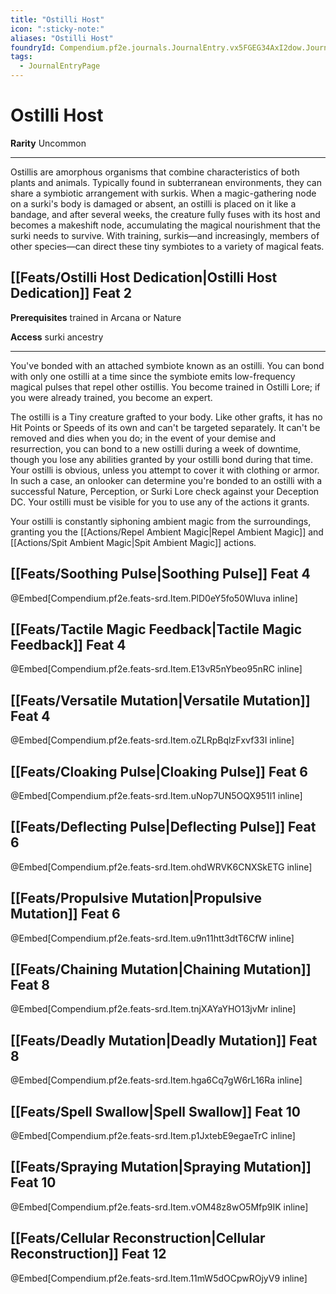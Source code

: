 ```yaml
---
title: "Ostilli Host"
icon: ":sticky-note:"
aliases: "Ostilli Host"
foundryId: Compendium.pf2e.journals.JournalEntry.vx5FGEG34AxI2dow.JournalEntryPage.CLx4mTCUxUlPT7Zh
tags:
  - JournalEntryPage
---
```


# Ostilli Host
**Rarity** Uncommon

* * *

Ostillis are amorphous organisms that combine characteristics of both plants and animals. Typically found in subterranean environments, they can share a symbiotic arrangement with surkis. When a magic-gathering node on a surki's body is damaged or absent, an ostilli is placed on it like a bandage, and after several weeks, the creature fully fuses with its host and becomes a makeshift node, accumulating the magical nourishment that the surki needs to survive. With training, surkis—and increasingly, members of other species—can direct these tiny symbiotes to a variety of magical feats.

## [[Feats/Ostilli Host Dedication|Ostilli Host Dedication]] Feat 2

**Prerequisites** trained in Arcana or Nature

**Access** surki ancestry

* * *

You've bonded with an attached symbiote known as an ostilli. You can bond with only one ostilli at a time since the symbiote emits low-frequency magical pulses that repel other ostillis. You become trained in Ostilli Lore; if you were already trained, you become an expert.

The ostilli is a Tiny creature grafted to your body. Like other grafts, it has no Hit Points or Speeds of its own and can't be targeted separately. It can't be removed and dies when you do; in the event of your demise and resurrection, you can bond to a new ostilli during a week of downtime, though you lose any abilities granted by your ostilli bond during that time. Your ostilli is obvious, unless you attempt to cover it with clothing or armor. In such a case, an onlooker can determine you're bonded to an ostilli with a successful Nature, Perception, or Surki Lore check against your Deception DC. Your ostilli must be visible for you to use any of the actions it grants.

Your ostilli is constantly siphoning ambient magic from the surroundings, granting you the [[Actions/Repel Ambient Magic|Repel Ambient Magic]] and [[Actions/Spit Ambient Magic|Spit Ambient Magic]] actions.

## [[Feats/Soothing Pulse|Soothing Pulse]] Feat 4

@Embed\[Compendium.pf2e.feats-srd.Item.PlD0eY5fo50Wluva inline\]

## [[Feats/Tactile Magic Feedback|Tactile Magic Feedback]] Feat 4

@Embed\[Compendium.pf2e.feats-srd.Item.E13vR5nYbeo95nRC inline\]

## [[Feats/Versatile Mutation|Versatile Mutation]] Feat 4

@Embed\[Compendium.pf2e.feats-srd.Item.oZLRpBqlzFxvf33I inline\]

## [[Feats/Cloaking Pulse|Cloaking Pulse]] Feat 6

@Embed\[Compendium.pf2e.feats-srd.Item.uNop7UN5OQX951l1 inline\]

## [[Feats/Deflecting Pulse|Deflecting Pulse]] Feat 6

@Embed\[Compendium.pf2e.feats-srd.Item.ohdWRVK6CNXSkETG inline\]

## [[Feats/Propulsive Mutation|Propulsive Mutation]] Feat 6

@Embed\[Compendium.pf2e.feats-srd.Item.u9n11htt3dtT6CfW inline\]

## [[Feats/Chaining Mutation|Chaining Mutation]] Feat 8

@Embed\[Compendium.pf2e.feats-srd.Item.tnjXAYaYHO13jvMr inline\]

## [[Feats/Deadly Mutation|Deadly Mutation]] Feat 8

@Embed\[Compendium.pf2e.feats-srd.Item.hga6Cq7gW6rL16Ra inline\]

## [[Feats/Spell Swallow|Spell Swallow]] Feat 10

@Embed\[Compendium.pf2e.feats-srd.Item.p1JxtebE9egaeTrC inline\]

## [[Feats/Spraying Mutation|Spraying Mutation]] Feat 10

@Embed\[Compendium.pf2e.feats-srd.Item.vOM48z8wO5Mfp9IK inline\]

## [[Feats/Cellular Reconstruction|Cellular Reconstruction]] Feat 12

@Embed\[Compendium.pf2e.feats-srd.Item.11mW5dOCpwROjyV9 inline\]